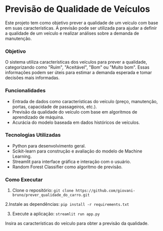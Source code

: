 # Previsão de Qualidade de Veículos
Este projeto tem como objetivo prever a qualidade de um veículo com base em suas características. A previsão pode ser utilizada para ajudar a definir a qualidade de um veículo e realizar análises sobre a demanda de manutenção.

### Objetivo
O sistema utiliza características dos veículos para prever a qualidade, categorizando como "Ruim", "Aceitável", "Bom" ou "Muito bom". Essas informações podem ser úteis para estimar a demanda esperada e tomar decisões mais informadas.

### Funcionalidades
- Entrada de dados como características do veículo (preço, manutenção, portas, capacidade de passageiros, etc.).
- Previsão da qualidade do veículo com base em algoritmos de aprendizado de máquina.
- Acurácia do modelo baseada em dados históricos de veículos.

### Tecnologias Utilizadas
- Python para desenvolvimento geral.
- Scikit-learn para construção e avaliação do modelo de Machine Learning.
- Streamlit para interface gráfica e interação com o usuário.
- Random Forest Classifier como algoritmo de previsão.

### Como Executar
1. Clone o repositório:
`git clone https://github.com/giovani-bruno/prever_qualidade_do_carro.git`

2.Instale as dependências:
`pip install -r requirements.txt`

3. Execute a aplicação:
`streamlit run app.py`

Insira as características do veículo para obter a previsão da qualidade.
